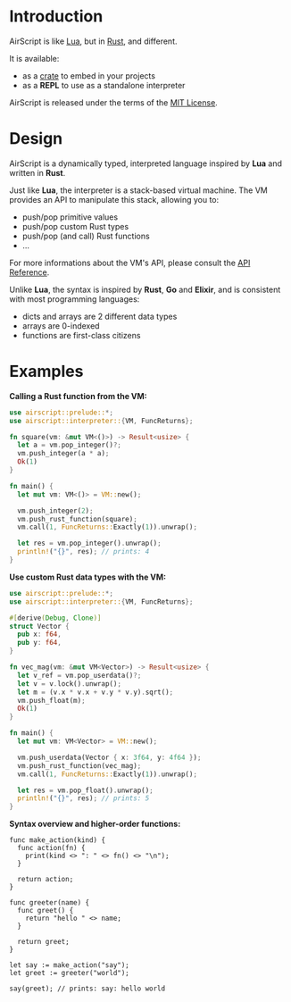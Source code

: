 # Introduction

AirScript is like [Lua](https://lua.org), but in [Rust](https://rust-lang.org),
and different.

It is available:

 - as a [crate](https://crates.rs/airscript) to embed in your projects
 - as a **REPL** to use as a standalone interpreter

AirScript is released under the terms of the [MIT License](./LICENSE.md).

# Design

AirScript is a dynamically typed, interpreted language inspired by **Lua** and
written in **Rust**.

Just like **Lua**, the interpreter is a stack-based virtual machine. The VM
provides an API to manipulate this stack, allowing you to:

 - push/pop primitive values
 - push/pop custom Rust types
 - push/pop (and call) Rust functions
 - ...

For more informations about the VM's API, please consult the
[API Reference](https://docs.rs/airscript/).

Unlike **Lua**, the syntax is inspired by **Rust**, **Go** and **Elixir**, and
is consistent with most programming languages:

 - dicts and arrays are 2 different data types
 - arrays are 0-indexed
 - functions are first-class citizens

# Examples

**Calling a Rust function from the VM:**

```rust
use airscript::prelude::*;
use airscript::interpreter::{VM, FuncReturns};

fn square(vm: &mut VM<()>) -> Result<usize> {
  let a = vm.pop_integer()?;
  vm.push_integer(a * a);
  Ok(1)
}

fn main() {
  let mut vm: VM<()> = VM::new();

  vm.push_integer(2);
  vm.push_rust_function(square);
  vm.call(1, FuncReturns::Exactly(1)).unwrap();

  let res = vm.pop_integer().unwrap();
  println!("{}", res); // prints: 4
}
```

**Use custom Rust data types with the VM:**

```rust
use airscript::prelude::*;
use airscript::interpreter::{VM, FuncReturns};

#[derive(Debug, Clone)]
struct Vector {
  pub x: f64,
  pub y: f64,
}

fn vec_mag(vm: &mut VM<Vector>) -> Result<usize> {
  let v_ref = vm.pop_userdata()?;
  let v = v.lock().unwrap();
  let m = (v.x * v.x + v.y * v.y).sqrt();
  vm.push_float(m);
  Ok(1)
}

fn main() {
  let mut vm: VM<Vector> = VM::new();

  vm.push_userdata(Vector { x: 3f64, y: 4f64 });
  vm.push_rust_function(vec_mag);
  vm.call(1, FuncReturns::Exactly(1)).unwrap();

  let res = vm.pop_float().unwrap();
  println!("{}", res); // prints: 5
}
```

**Syntax overview and higher-order functions:**

```
func make_action(kind) {
  func action(fn) {
    print(kind <> ": " <> fn() <> "\n");
  }

  return action;
}

func greeter(name) {
  func greet() {
    return "hello " <> name;
  }

  return greet;
}

let say := make_action("say");
let greet := greeter("world");

say(greet); // prints: say: hello world
```
